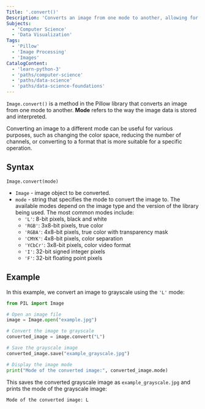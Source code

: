 ```yaml
---
Title: '.convert()'
Description: 'Converts an image from one mode to another, allowing for efficient processing and manipulation of the image.'
Subjects:
  - 'Computer Science'
  - 'Data Visualization'
Tags:
  - 'Pillow'
  - 'Image Processing'
  - 'Images'
CatalogContent:
  - 'learn-python-3'
  - 'paths/computer-science'
  - 'paths/data-science'
  - 'paths/data-science-foundations'
---
```


`Image.convert()` is a method in the Pillow library that converts an image from one mode to another. **Mode** refers to the way the image data is stored and interpreted.

Converting an image to a different mode can be useful for various purposes, such as changing the color space, reducing the number of channels, or converting to a format that is more suitable for a specific operation.

## Syntax

```pseudo
Image.convert(mode)
```

- `Image` - image object to be converted.
- `mode` - string that specifies the mode to convert the image to. The available modes depend on the image type and the version of the library being used. The most common modes include:
  - `'L'`: 8-bit pixels, black and white
  - `'RGB'`: 3x8-bit pixels, true color
  - `'RGBA'`: 4x8-bit pixels, true color with transparency mask
  - `'CMYK'`: 4x8-bit pixels, color separation
  - `'YCbCr'`: 3x8-bit pixels, color video format
  - `'I'`: 32-bit signed integer pixels
  - `'F'`: 32-bit floating point pixels

## Example

In this example, we convert an image to grayscale using the `'L'` mode:

```python
from PIL import Image

# Open an image file
image = Image.open("example.jpg")

# Convert the image to grayscale
converted_image = image.convert("L")

# Save the grayscale image
converted_image.save("example_grayscale.jpg")

# Display the image mode
print("Mode of the converted image:", converted_image.mode)
```

This saves the converted grayscale image as `example_grayscale.jpg` and prints the mode of the grayscale image:

```shell
Mode of the converted image: L
```
